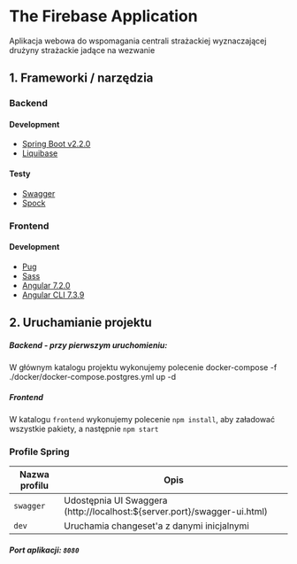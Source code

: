 # The Firebase Application
Aplikacja webowa do wspomagania centrali strażackiej wyznaczającej drużyny strażackie jadące na wezwanie

## 1. Frameworki / narzędzia
### Backend
#### Development
* [Spring Boot v2.2.0](http://projects.spring.io/spring-boot/)
* [Liquibase](https://www.liquibase.org/)

#### Testy
* [Swagger](https://swagger.io/)
* [Spock](http://spockframework.org/)

### Frontend
#### Development
* [Pug](https://pugjs.org)  
* [Sass](https://sass-lang.com/)    
* [Angular 7.2.0](https://angular.io/)   
* [Angular CLI 7.3.9](https://cli.angular.io/)  

## 2. Uruchamianie projektu
##### Backend - przy pierwszym uruchomieniu:  
W głównym katalogu projektu wykonujemy polecenie docker-compose -f ./docker/docker-compose.postgres.yml up -d

##### Frontend
W katalogu `frontend` wykonujemy polecenie `npm install`, aby załadować wszystkie pakiety, a następnie `npm start`

### Profile Spring
| Nazwa profilu               | Opis                                                                      |
| --------------------------- | ------------------------------------------------------------------------- |
| `swagger`                   | Udostępnia UI Swaggera (http://localhost:${server.port}/swagger-ui.html)  |
| `dev`                       | Uruchamia changeset'a z danymi inicjalnymi                                |

##### Port aplikacji: `8080`

